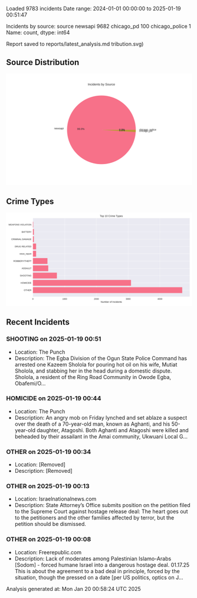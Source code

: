 
Loaded 9783 incidents
Date range: 2024-01-01 00:00:00 to 2025-01-19 00:51:47

Incidents by source:
source
newsapi           9682
chicago_pd         100
chicago_police       1
Name: count, dtype: int64

Report saved to reports/latest_analysis.md
tribution.svg)

## Source Distribution
![Source Distribution](images/source_distribution.svg)

## Crime Types
![Crime Types](images/crime_types.svg)

## Recent Incidents

### SHOOTING on 2025-01-19 00:51
- Location: The Punch
- Description: The Egba Division of the Ogun State Police Command has arrested one Kazeem Sholola for pouring hot oil on his wife, Mutiat Sholola, and stabbing her in the head during a domestic dispute. Sholola, a resident of the Ring Road Community in Owode Egba, Obafemi/O…


### HOMICIDE on 2025-01-19 00:44
- Location: The Punch
- Description: An angry mob on Friday lynched and set ablaze a suspect over the death of a 70-year-old man, known as Aghanti, and his 50-year-old daughter, Atagoshi. Both Aghanti and Atagoshi were killed and beheaded by their assailant in the Amai community, Ukwuani Local G…


### OTHER on 2025-01-19 00:34
- Location: [Removed]
- Description: [Removed]


### OTHER on 2025-01-19 00:13
- Location: Israelnationalnews.com
- Description: State Attorney’s Office submits position on the petition filed to the Supreme Court against hostage release deal: The heart goes out to the petitioners and the other families affected by terror, but the petition should be dismissed.


### OTHER on 2025-01-19 00:08
- Location: Freerepublic.com
- Description: Lack of moderates among Palestinian Islamo-Arabs [Sodom] - forced humane Israel into a dangerous hostage deal. 01.17.25 This is about the agreement to a bad deal in principle, forced by the situation, though the pressed on a date [per US politics, optics on J…

Analysis generated at: Mon Jan 20 00:58:24 UTC 2025
